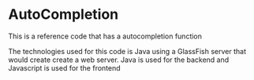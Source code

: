# AutoCompletion
This is a reference code that has a autocompletion function

The technologies used for this code is Java using a GlassFish server that would create create a web server.
Java is used for the backend and Javascript is used for the frontend
